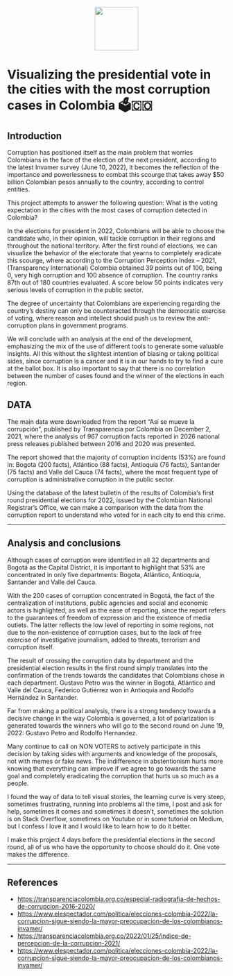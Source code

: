 <p align="center">
<a href="https://github.com/javiladino"><img src = "http://javierladino.com/fr/wp-content/uploads/2022/03/cropped-cropped-logo_nuevo_portafolio_01_150.png" width = 100> </a>
</p>

# Visualizing the presidential vote in the cities with the most corruption cases in Colombia 🗳🇨🇴

## Introduction
Corruption has positioned itself as the main problem that worries Colombians in the face of the election of the next president, according to the latest Invamer survey (June 10, 2022), it becomes the reflection of the importance and powerlessness to combat this scourge that takes away $50 billion Colombian pesos annually to the country, according to control entities.

This project attempts to answer the following question: What is the voting expectation in the cities with the most cases of corruption detected in Colombia?

In the elections for president in 2022, Colombians will be able to choose the candidate who, in their opinion, will tackle corruption in their regions and throughout the national territory. After the first round of elections, we can visualize the behavior of the electorate that yearns to completely eradicate this scourge, where according to the Corruption Perception Index – 2021, (Transparency International) Colombia obtained 39 points out of 100, being 0, very high corruption and 100 absence of corruption. The country ranks 87th out of 180 countries evaluated. A score below 50 points indicates very serious levels of corruption in the public sector.

The degree of uncertainty that Colombians are experiencing regarding the country’s destiny can only be counteracted through the democratic exercise of voting, where reason and intellect should push us to review the anti-corruption plans in government programs.

We will conclude with an analysis at the end of the development, emphasizing the mix of the use of different tools to generate some valuable insights. All this without the slightest intention of biasing or taking political sides, since corruption is a cancer and it is in our hands to try to find a cure at the ballot box. It is also important to say that there is no correlation between the number of cases found and the winner of the elections in each region.

## DATA
The main data were downloaded from the report “Así se mueve la corrupción”, published by Transparencia por Colombia on December 2, 2021, where the analysis of 967 corruption facts reported in 2026 national press releases published between 2016 and 2020 was presented.

The report showed that the majority of corruption incidents (53%) are found in: Bogota (200 facts), Atlántico (88 facts), Antioquia (76 facts), Santander (75 facts) and Valle del Cauca (74 facts), where the most frequent type of corruption is administrative corruption in the public sector.

Using the database of the latest bulletin of the results of Colombia’s first round presidential elections for 2022, issued by the Colombian National Registrar’s Office, we can make a comparison with the data from the corruption report to understand who voted for in each city to end this crime.

***
## Analysis and conclusions
Although cases of corruption were identified in all 32 departments and Bogotá as the Capital District, it is important to highlight that 53% are concentrated in only five departments: Bogota, Atlántico, Antioquia, Santander and Valle del Cauca.

With the 200 cases of corruption concentrated in Bogotá, the fact of the centralization of institutions, public agencies and social and economic actors is highlighted, as well as the ease of reporting, since the report refers to the guarantees of freedom of expression and the existence of media outlets. The latter reflects the low level of reporting in some regions, not due to the non-existence of corruption cases, but to the lack of free exercise of investigative journalism, added to threats, terrorism and corruption itself.

The result of crossing the corruption data by department and the presidential election results in the first round simply translates into the confirmation of the trends towards the candidates that Colombians chose in each department. Gustavo Petro was the winner in Bogotá, Atlántico and Valle del Cauca, Federico Gutiérrez won in Antioquia and Rodolfo Hernández in Santander.

Far from making a political analysis, there is a strong tendency towards a decisive change in the way Colombia is governed, a lot of polarization is generated towards the winners who will go to the second round on June 19, 2022: Gustavo Petro and Rodolfo Hernandez.

Many continue to call on NON VOTERS to actively participate in this decision by taking sides with arguments and knowledge of the proposals, not with memes or fake news. The indifference in abstentionism hurts more knowing that everything can improve if we agree to go towards the same goal and completely eradicating the corruption that hurts us so much as a people.

I found the way of data to tell visual stories, the learning curve is very steep, sometimes frustrating, running into problems all the time, I post and ask for help, sometimes it comes and sometimes it doesn’t, sometimes the solution is on Stack Overflow, sometimes on Youtube or in some tutorial on Medium, but I confess I love it and I would like to learn how to do it better.

I make this project 4 days before the presidential elections in the second round, all of us who have the opportunity to choose should do it. One vote makes the difference.

***

## References

* https://transparenciacolombia.org.co/especial-radiografia-de-hechos-de-corrupcion-2016-2020/
* https://www.elespectador.com/politica/elecciones-colombia-2022/la-corrupcion-sigue-siendo-la-mayor-preocupacion-de-los-colombianos-invamer/
* https://transparenciacolombia.org.co/2022/01/25/indice-de-percepcion-de-la-corrupcion-2021/
* https://www.elespectador.com/politica/elecciones-colombia-2022/la-corrupcion-sigue-siendo-la-mayor-preocupacion-de-los-colombianos-invamer/
